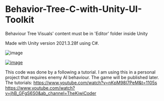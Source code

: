 # Behavior-Tree-C-with-Unity-UI-Toolkit

Behaviour Tree Visuals' content must be in 'Editor' folder inside Unity

Made with Unity version 2021.3.28f using C#.

![image](https://github.com/teasmyth/Behavior-Tree-C-with-Unity-UI-Toolkit/assets/66149371/83e55d5d-4b10-40cc-af70-09c45ec91bb7)

[![image](https://img.youtube.com/vi/PvlLTAuZuAI/0.jpg)](https://www.youtube.com/watch?v=PvlLTAuZuAI)

This code was done by a following a tutorial. I am using this in a personal project that requires enemy AI behaviour. The game will be published later.
The tutorials:
https://www.youtube.com/watch?v=nKpM98I7PeM&t=1105s
https://www.youtube.com/watch?v=jhB_GFgS6S0&ab_channel=TheKiwiCoder
